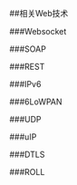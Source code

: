 ##相关Web技术

###Websocket


###SOAP

###REST

###IPv6

###6LoWPAN

###UDP

###uIP

###DTLS

###ROLL 




